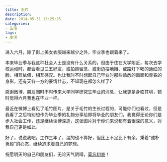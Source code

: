 ```yaml
---
title: 毛竹
description: 
date: 2014-05-31 13:25:25
categories:
- 生活
tags:
- 生活
---
```

进入六月，除了街上美女衣服越来越少之外，毕业季也跟着来了。  

本来毕业季与我这种社会人士是没有什么关系的，但由于住在大学附近，每次去学校运动时，都会看见三五好友，或拍照留念、或街边摆地摊、或路灯下喝的通红的脸，相互依偎，相互感叹。也让我时不时想起自己毕业时那些熟悉的画面和青春的身影，还有天各一方的豪情壮志，不知现在都怎么样了?  

感谢微博、朋友圈时不时传来大学同学研究生毕业的消息，让我更是身临其境，顿时觉得六月我也在毕业一样。  

最近在微博上看见了毛竹图片，是关于毛竹的生长过程的，可能你们也看过，但是我看了之后特别想作为毕业季的礼物分享给即将毕业的朋友们，我觉得无论你们是步入社会工作，还是继续读博深造，这张图片对于你们来说都有着很深的意义，对我自己更是如此。  

好了，说说我吧，工作三年了，混的也不算好，但比上不足比下有余，秉着”诚朴勇毅”的心态，继续追求着自己的梦想。  

祝愿明天的自己和朋友们，无论天气阴晴，[莫忘初衷](http://player.kuwo.cn/MUSIC/MUSIC_3296293)！  